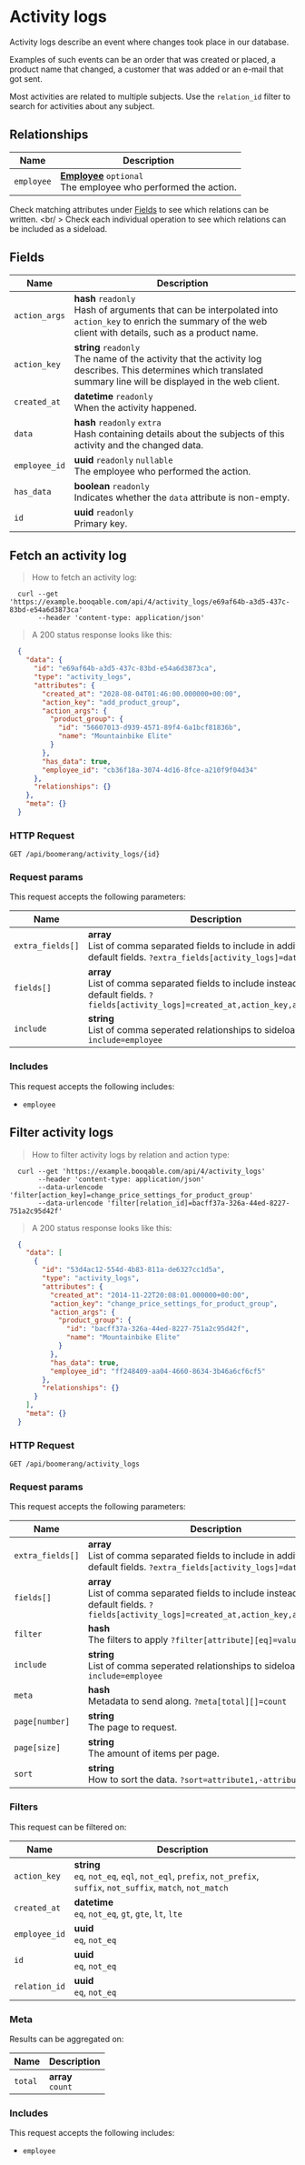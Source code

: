 # Activity logs

Activity logs describe an event where changes took place in our database.

Examples of such events can be an order that was created or placed,
a product name that changed, a customer that was added or an e-mail that got sent.

Most activities are related to multiple subjects. Use the `relation_id`
filter to search for activities about any subject.

## Relationships
Name | Description
-- | --
`employee` | **[Employee](#employees)** `optional`<br>The employee who performed the action. 


Check matching attributes under [Fields](#activity-logs-fields) to see which relations can be written.
<br/ >
Check each individual operation to see which relations can be included as a sideload.
## Fields

 Name | Description
-- | --
`action_args` | **hash** `readonly`<br>Hash of arguments that can be interpolated into `action_key` to enrich the summary of the web client with details, such as a product name. 
`action_key` | **string** `readonly`<br>The name of the activity that the activity log describes. This determines which translated summary line will be displayed in the web client. 
`created_at` | **datetime** `readonly`<br>When the activity happened. 
`data` | **hash** `readonly` `extra`<br>Hash containing details about the subjects of this activity and the changed data. 
`employee_id` | **uuid** `readonly` `nullable`<br>The employee who performed the action. 
`has_data` | **boolean** `readonly`<br>Indicates whether the `data` attribute is non-empty. 
`id` | **uuid** `readonly`<br>Primary key.


## Fetch an activity log


> How to fetch an activity log:

```shell
  curl --get 'https://example.booqable.com/api/4/activity_logs/e69af64b-a3d5-437c-83bd-e54a6d3873ca'
       --header 'content-type: application/json'
```

> A 200 status response looks like this:

```json
  {
    "data": {
      "id": "e69af64b-a3d5-437c-83bd-e54a6d3873ca",
      "type": "activity_logs",
      "attributes": {
        "created_at": "2028-08-04T01:46:00.000000+00:00",
        "action_key": "add_product_group",
        "action_args": {
          "product_group": {
            "id": "56607013-d939-4571-89f4-6a1bcf81836b",
            "name": "Mountainbike Elite"
          }
        },
        "has_data": true,
        "employee_id": "cb36f18a-3074-4d16-8fce-a210f9f04d34"
      },
      "relationships": {}
    },
    "meta": {}
  }
```

### HTTP Request

`GET /api/boomerang/activity_logs/{id}`

### Request params

This request accepts the following parameters:

Name | Description
-- | --
`extra_fields[]` | **array** <br>List of comma separated fields to include in addition to the default fields. `?extra_fields[activity_logs]=data`
`fields[]` | **array** <br>List of comma separated fields to include instead of the default fields. `?fields[activity_logs]=created_at,action_key,action_args`
`include` | **string** <br>List of comma seperated relationships to sideload. `?include=employee`


### Includes

This request accepts the following includes:

<ul>
  <li><code>employee</code></li>
</ul>


## Filter activity logs


> How to filter activity logs by relation and action type:

```shell
  curl --get 'https://example.booqable.com/api/4/activity_logs'
       --header 'content-type: application/json'
       --data-urlencode 'filter[action_key]=change_price_settings_for_product_group'
       --data-urlencode 'filter[relation_id]=bacff37a-326a-44ed-8227-751a2c95d42f'
```

> A 200 status response looks like this:

```json
  {
    "data": [
      {
        "id": "53d4ac12-554d-4b83-811a-de6327cc1d5a",
        "type": "activity_logs",
        "attributes": {
          "created_at": "2014-11-22T20:08:01.000000+00:00",
          "action_key": "change_price_settings_for_product_group",
          "action_args": {
            "product_group": {
              "id": "bacff37a-326a-44ed-8227-751a2c95d42f",
              "name": "Mountainbike Elite"
            }
          },
          "has_data": true,
          "employee_id": "ff248409-aa04-4660-8634-3b46a6cf6cf5"
        },
        "relationships": {}
      }
    ],
    "meta": {}
  }
```

### HTTP Request

`GET /api/boomerang/activity_logs`

### Request params

This request accepts the following parameters:

Name | Description
-- | --
`extra_fields[]` | **array** <br>List of comma separated fields to include in addition to the default fields. `?extra_fields[activity_logs]=data`
`fields[]` | **array** <br>List of comma separated fields to include instead of the default fields. `?fields[activity_logs]=created_at,action_key,action_args`
`filter` | **hash** <br>The filters to apply `?filter[attribute][eq]=value`
`include` | **string** <br>List of comma seperated relationships to sideload. `?include=employee`
`meta` | **hash** <br>Metadata to send along. `?meta[total][]=count`
`page[number]` | **string** <br>The page to request.
`page[size]` | **string** <br>The amount of items per page.
`sort` | **string** <br>How to sort the data. `?sort=attribute1,-attribute2`


### Filters

This request can be filtered on:

Name | Description
-- | --
`action_key` | **string** <br>`eq`, `not_eq`, `eql`, `not_eql`, `prefix`, `not_prefix`, `suffix`, `not_suffix`, `match`, `not_match`
`created_at` | **datetime** <br>`eq`, `not_eq`, `gt`, `gte`, `lt`, `lte`
`employee_id` | **uuid** <br>`eq`, `not_eq`
`id` | **uuid** <br>`eq`, `not_eq`
`relation_id` | **uuid** <br>`eq`, `not_eq`


### Meta

Results can be aggregated on:

Name | Description
-- | --
`total` | **array** <br>`count`


### Includes

This request accepts the following includes:

<ul>
  <li><code>employee</code></li>
</ul>

